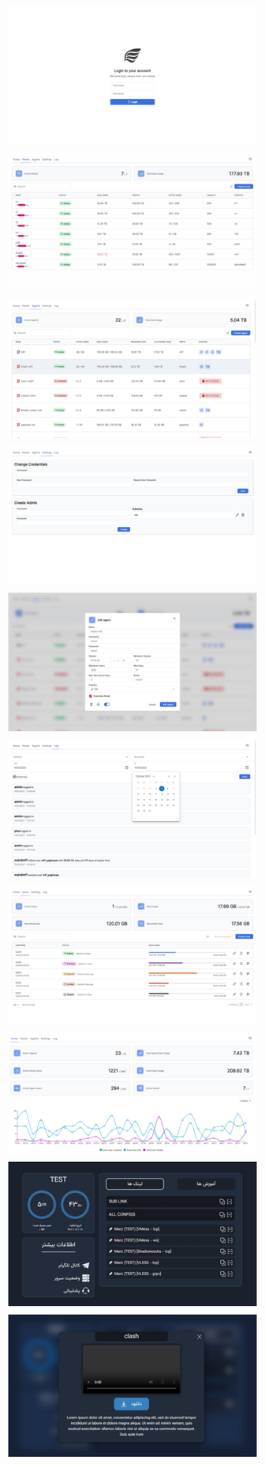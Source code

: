 <p align="center">
<img src="readme/1.jpg">
</p>

<p align="center">
<img src="readme/2.jpg">
</p>

<p align="center">
<img src="readme/3.jpg">
</p>

<p align="center">
<img src="readme/4.jpg">
</p>

<p align="center">
<img src="readme/5.jpg">
</p>

<p align="center">
<img src="readme/6.jpg">
</p>

<p align="center">
<img src="readme/7.jpg">
</p>

<p align="center">
<img src="readme/8.jpg">
</p>

<p align="center">
<img src="readme/9.jpg">
</p>

<p align="center">
<img src="readme/10.jpg">
</p>

